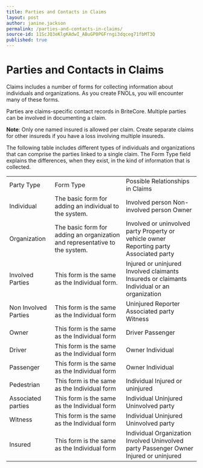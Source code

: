 ```yaml
---
title: Parties and Contacts in Claims
layout: post
author: janine.jackson
permalink: /parties-and-contacts-in-claims/
source-id: 11ScJQ3eKlgKAdwI_ABuGP0PGFrngi3dqceg71fbMT3Q
published: true
---
```

# Parties and Contacts in Claims

Claims includes a number of forms for collecting information about individuals and organizations. As you create FNOLs, you will encounter many of these forms. 

Parties are claims-specific contact records in BriteCore. Multiple parties can be involved in documenting a claim.

**Note**: Only one named insured is allowed per claim. Create separate claims for other insureds if you have a loss involving multiple insureds. 

The following table includes different types of individuals and organizations that can comprise the parties linked to a single claim. The Form Type field explains the differences, when they exist, in the kind of information that is collected.  

<table>
  <tr>
    <td>Party Type</td>
    <td>Form Type</td>
    <td>Possible Relationships in Claims</td>
  </tr>
  <tr>
    <td>Individual</td>
    <td>The basic form for adding an individual to the system. </td>
    <td>Involved person
Non-involved person
Owner</td>
  </tr>
  <tr>
    <td>Organization</td>
    <td>The basic form for adding an organization and representative to the system. </td>
    <td>Involved or uninvolved party 
Property or vehicle owner
Reporting party
Associated party</td>
  </tr>
  <tr>
    <td>Involved Parties</td>
    <td>This form is the same as the Individual form.</td>
    <td>Injured or uninjured
Involved claimants 
Insureds or claimants 
Individual or an organization</td>
  </tr>
  <tr>
    <td>Non Involved Parties</td>
    <td>This form is the same as the Individual form</td>
    <td>Uninjured
Reporter
Associated party 
Witness</td>
  </tr>
  <tr>
    <td>Owner</td>
    <td>This form is the same as the Individual form</td>
    <td>Driver
Passenger</td>
  </tr>
  <tr>
    <td>Driver </td>
    <td>This form is the same as the Individual form</td>
    <td>Owner
Individual</td>
  </tr>
  <tr>
    <td>Passenger</td>
    <td>This form is the same as the Individual form</td>
    <td>Owner
Individual</td>
  </tr>
  <tr>
    <td>Pedestrian</td>
    <td>This form is the same as the Individual form</td>
    <td>Individual
Injured or uninjured</td>
  </tr>
  <tr>
    <td>Associated parties</td>
    <td>This form is the same as the Individual form</td>
    <td>Individual
Uninjured
Uninvolved party</td>
  </tr>
  <tr>
    <td>Witness </td>
    <td>This form is the same as the Individual form</td>
    <td>Individual
Uninjured
Uninvolved party</td>
  </tr>
  <tr>
    <td>Insured </td>
    <td>This form is the same as the Individual form</td>
    <td>Individual
Organization
Involved
Uninvolved party
Passenger
Owner
Injured or uninjured</td>
  </tr>
</table>


